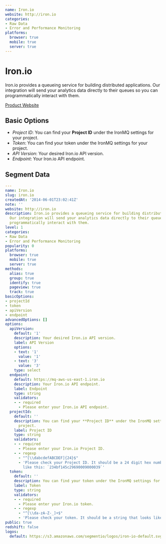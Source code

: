 ```yaml
---
name: Iron.io
website: http://iron.io
categories:
- Raw Data
- Error and Performance Monitoring
platforms:
  browser: true
  mobile: true
  server: true
---
```


# Iron.io

Iron.io provides a queueing service for building distributed applications. Our integration will send your analytics data directly to their queues so you can programmatically interact with them.

[Product Website](http://iron.io)

## Basic Options

- *Project ID*: You can find your **Project ID** under the IronMQ settings for your project.
- *Token*: You can find your token under the IronMQ settings for your project.
- *API Version*: Your desired Iron.io API version.
- *Endpoint*: Your Iron.io API endpoint.


## Segment Data
```yaml
---
name: Iron.io
slug: iron.io
createdAt: '2014-06-01T23:02:41Z'
note: ''
website: http://iron.io
description: Iron.io provides a queueing service for building distributed applications.
  Our integration will send your analytics data directly to their queues so you can
  programmatically interact with them.
level: 1
categories:
- Raw Data
- Error and Performance Monitoring
popularity: 0
platforms:
  browser: true
  mobile: true
  server: true
methods:
  alias: true
  group: true
  identify: true
  pageview: true
  track: true
basicOptions:
- projectId
- token
- apiVersion
- endpoint
advancedOptions: []
options:
  apiVersion:
    default: '1'
    description: Your desired Iron.io API version.
    label: API Version
    options:
    - text: '1'
      value: '1'
    - text: '3'
      value: '3'
    type: select
  endpoint:
    default: https://mq-aws-us-east-1.iron.io
    description: Your Iron.io API endpoint.
    label: Endpoint
    type: string
    validators:
    - - required
      - Please enter your Iron.io API endpoint.
  projectId:
    default: ''
    description: You can find your **Project ID** under the IronMQ settings for your
      project.
    label: Project ID
    type: string
    validators:
    - - required
      - Please enter your Iron.io Project ID.
    - - regexp
      - "^[\\dabcdefABCDEF]{24}$"
      - 'Please check your Project ID. It should be a 24 digit hex number that looks
        like this: `234bf145c29690009000039`'
  token:
    default: ''
    description: You can find your token under the IronMQ settings for your project.
    label: Token
    type: string
    validators:
    - - required
      - Please enter your Iron.io token.
    - - regexp
      - "^[\\da-zA-Z-_]+$"
      - 'Please check your token. It should be a string that looks like this: `mek4ZE1efmC5aHg11kC2HAPJw2o`.'
public: true
redshift: false
logos:
  default: https://s3.amazonaws.com/segmentio/logos/iron-io-default.svg

```

